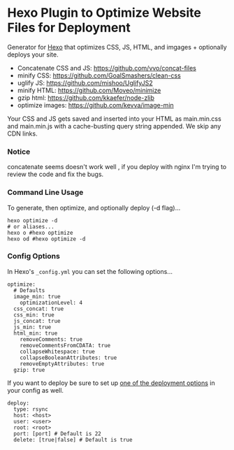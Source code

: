 # Hexo Plugin to Optimize Website Files for Deployment


Generator for [Hexo](http://zespia.tw/hexo/) that optimizes CSS, JS, HTML, and imgages + optionally deploys your site.

- Concatenate CSS and JS: https://github.com/vvo/concat-files
- minify CSS: https://github.com/GoalSmashers/clean-css
- uglify JS: https://github.com/mishoo/UglifyJS2
- minify HTML: https://github.com/Moveo/minimize
- gzip html: https://github.com/kkaefer/node-zlib
- optimize images: https://github.com/kevva/image-min

Your CSS and JS gets saved and inserted into your HTML as main.min.css and main.min.js with a cache-busting query string appended. We skip any CDN links.

### Notice
concatenate seems doesn't work well , if you deploy with nginx 
I'm trying to review the code and fix the bugs.

### Command Line Usage

To generate, then optimize, and optionally deploy (-d flag)...

```
hexo optimize -d
# or aliases...
hexo o #hexo optimize
hexo od #hexo optimize -d
```

### Config Options
In Hexo's `_config.yml` you can set the following options...

```
optimize:
  # Defaults
  image_min: true
    optimizationLevel: 4
  css_concat: true
  css_min: true
  js_concat: true
  js_min: true
  html_min: true
    removeComments: true
    removeCommentsFromCDATA: true
    collapseWhitespace: true
    collapseBooleanAttributes: true
    removeEmptyAttributes: true
  gzip: true
```

If you want to deploy be sure to set up [one of the deployment options](http://hexo.io/docs/deployment.html) in your config as well. 

```
deploy:
  type: rsync
  host: <host>
  user: <user>
  root: <root>
  port: [port] # Default is 22
  delete: [true|false] # Default is true
```
